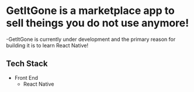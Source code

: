 # GetItGone is a marketplace app to sell theings you do not use anymore!
  -GetItGone is currently under development and the primary reason for building it is to learn React Native!

## Tech Stack

- Front End
  - React Native
